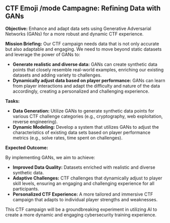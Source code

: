 ## CTF Emoji /mode Campagne: Refining Data with GANs

**Objective:** Enhance and adapt data sets using Generative Adversarial Networks (GANs) for a more robust and dynamic CTF experience.

**Mission Briefing:** 
Our CTF campaign needs data that is not only accurate but also adaptable and engaging. We need to move beyond static datasets and leverage the power of GANs to:

* **Generate realistic and diverse data:** GANs can create synthetic data points that closely resemble real-world examples, enriching our existing datasets and adding variety to challenges.
* **Dynamically adjust data based on player performance:** GANs can learn from player interactions and adapt the difficulty and nature of the data accordingly, creating a personalized and challenging experience.

**Tasks:**

* **Data Generation:** Utilize GANs to generate synthetic data points for various CTF challenge categories (e.g., cryptography, web exploitation, reverse engineering).
* **Dynamic Modeling:** Develop a system that utilizes GANs to adjust the characteristics of existing data sets based on player performance metrics (e.g., solve rates, time spent on challenges).

**Expected Outcome:**

By implementing GANs, we aim to achieve:

* **Improved Data Quality:**  Datasets enriched with realistic and diverse synthetic data.
* **Adaptive Challenges:** CTF challenges that dynamically adjust to player skill levels, ensuring an engaging and challenging experience for all participants.
* **Personalized CTF Experience:** A more tailored and immersive CTF campaign that adapts to individual player strengths and weaknesses.



This CTF campaign will be a groundbreaking experiment in utilizing AI to create a more dynamic and engaging cybersecurity training experience.  

